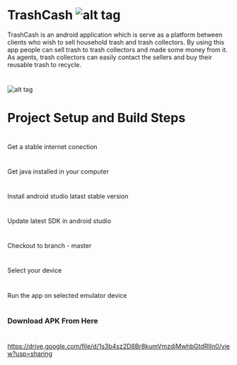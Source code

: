 # TrashCash    ![alt tag](https://api.bintray.com/packages/prihannimsara/KokisRepository/kokis/images/download.svg)
TrashCash is an android application which is serve as a platform between clients who wish to sell household trash and trash collectors. By using this app people can sell trash to trash collectors and made some money from it. As agents, trash collectors can easily contact the sellers and buy their reusable trash to recycle.

#



![alt tag](https://user-images.githubusercontent.com/29063580/116918567-b13e6080-ac6d-11eb-9502-589c9140a578.jpeg)

# Project Setup and Build Steps
#
Get a stable internet conection
#
Get java installed in your computer
#
Install android studio latast stable version
#
Update latest SDK in android studio





#
Checkout to branch - master
#
Select your device
#
Run the app on selected emulator device
#



### Download APK From Here
#
https://drive.google.com/file/d/1s3b4sz2D8Br8kumVmzdjMwhbGtdRIIn0/view?usp=sharing
